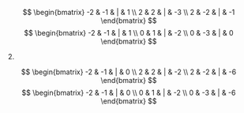 $$
\begin{bmatrix}
-2 & -1 & | & 1 \\
2 & 2 & | & -3 \\
2 & -2 & | & -1
\end{bmatrix}
$$
$$
\begin{bmatrix}
-2 & -1 & | & 1 \\
0 & 1 & | & -2 \\
0 & -3 & | & 0
\end{bmatrix}
$$

2. 
$$
\begin{bmatrix}
-2 & -1 & | & 0 \\
2 & 2 & | & -2 \\
2 & -2 & | & -6
\end{bmatrix}
$$
$$
\begin{bmatrix}
-2 & -1 & | & 0 \\
0 & 1 & | & -2 \\
0 & -3 & | & -6
\end{bmatrix}
$$
